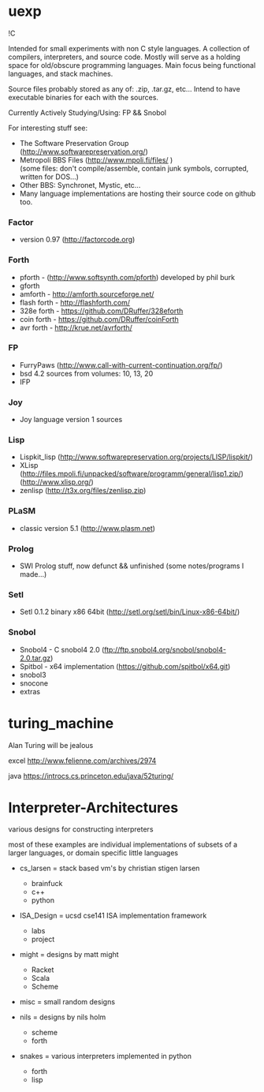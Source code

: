 # uexp
!C

Intended for small experiments with non C style languages. A collection of compilers, interpreters, and source code.
Mostly will serve as a holding space for old/obscure programming languages.
Main focus being functional languages, and stack machines.

Source files probably stored as any of: .zip, .tar.gz, etc...
Intend to have executable binaries for each with the sources.

Currently Actively Studying/Using: FP && Snobol

For interesting stuff see:
* The Software Preservation Group (http://www.softwarepreservation.org/)
* Metropoli BBS Files (http://www.mpoli.fi/files/ )                 
   (some files: don't compile/assemble, contain junk symbols, corrupted, written for DOS...)
* Other BBS: Synchronet, Mystic, etc...
* Many language implementations are hosting their source code on github too.

### Factor
* version 0.97 (http://factorcode.org)

### Forth
* pforth - (http://www.softsynth.com/pforth) developed by phil burk
* gforth
* amforth - http://amforth.sourceforge.net/
* flash forth - http://flashforth.com/
* 328e forth - https://github.com/DRuffer/328eforth
* coin forth - https://github.com/DRuffer/coinForth
* avr forth - http://krue.net/avrforth/

### FP
* FurryPaws (http://www.call-with-current-continuation.org/fp/)
* bsd 4.2 sources from volumes: 10, 13, 20
* IFP

### Joy
* Joy language version 1 sources

### Lisp  
  * Lispkit_lisp (http://www.softwarepreservation.org/projects/LISP/lispkit/)
  * XLisp                   
  (http://files.mpoli.fi/unpacked/software/programm/general/lisp1.zip/)                 
  (http://www.xlisp.org/)
  * zenlisp (http://t3x.org/files/zenlisp.zip)

### PLaSM
* classic version 5.1 (http://www.plasm.net)

### Prolog
* SWI Prolog stuff, now defunct && unfinished (some notes/programs I made...)

### Setl
* Setl 0.1.2 binary x86 64bit   (http://setl.org/setl/bin/Linux-x86-64bit/)

### Snobol
* Snobol4 - C snobol4 2.0       (ftp://ftp.snobol4.org/snobol/snobol4-2.0.tar.gz)
* Spitbol - x64 implementation  (https://github.com/spitbol/x64.git)
* snobol3
* snocone
* extras

# turing_machine
Alan Turing will be jealous

excel
http://www.felienne.com/archives/2974

java
https://introcs.cs.princeton.edu/java/52turing/

# Interpreter-Architectures
various designs for constructing interpreters

most of these examples are individual implementations of subsets of a larger languages, or domain specific little languages

* cs_larsen = stack based vm's by christian stigen larsen
  * brainfuck
  * c++
  * python

* ISA_Design = ucsd cse141 ISA implementation framework
  * labs
  * project

* might = designs by matt might
  * Racket
  * Scala
  * Scheme

* misc = small random designs

* nils = designs by nils holm
  * scheme
  * forth

* snakes = various interpreters implemented in python
  * forth
  * lisp
